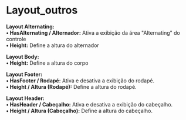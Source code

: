 # Layout\_outros

**Layout Alternating:**  
      **• HasAlternating / Alternador:** Ativa a exibição da área "Alternating" do controle  
      **• Height:** Define a altura do alternador  
  
**Layout Body:**  
      **• Height:** Define a altura do corpo  
  
**Layout Footer:**  
      **• HasFooter / Rodapé:** Ativa e desativa a exibição do rodapé.  
      **• Height / Altura \(Rodapé\):** Define a altura do rodapé.  
  
**Layout Header:**  
      **• HasHeader / Cabeçalho:** Ativa e desativa a exibição do cabeçalho.  
      **• Height / Altura \(Cabeçalho\):** Define a altura do cabeçalho.

